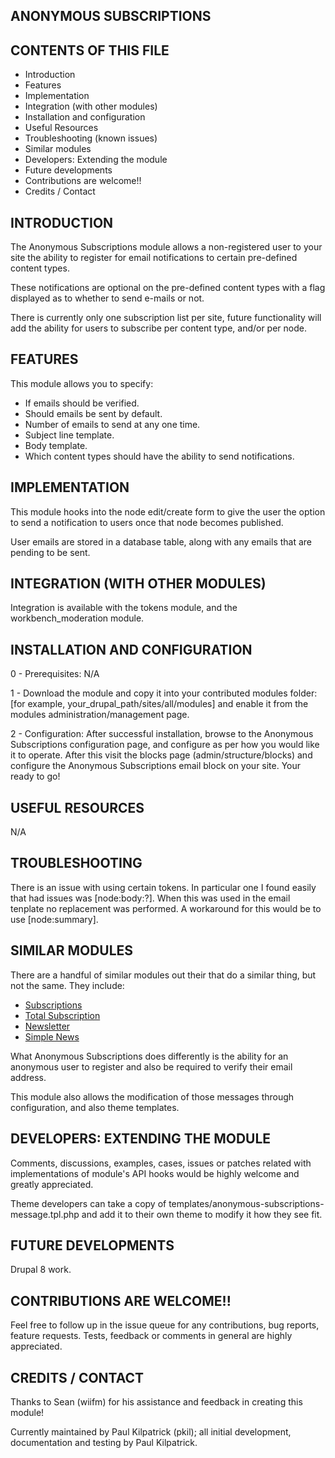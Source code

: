ANONYMOUS SUBSCRIPTIONS
----------------

CONTENTS OF THIS FILE
---------------------

 * Introduction
 * Features
 * Implementation
 * Integration (with other modules)
 * Installation and configuration
 * Useful Resources
 * Troubleshooting (known issues)
 * Similar modules
 * Developers: Extending the module
 * Future developments
 * Contributions are welcome!!
 * Credits / Contact


INTRODUCTION
------------

The Anonymous Subscriptions module allows a non-registered user to your site
the ability to register for email notifications to certain pre-defined content types.

These notifications are optional on the pre-defined content types with a flag 
displayed as to whether to send e-mails or not.

There is currently only one subscription list per site, future functionality will add 
the ability for users to subscribe per content type, and/or per node.


FEATURES
--------

This module allows you to specify:
 * If emails should be verified.
 * Should emails be sent by default.
 * Number of emails to send at any one time.
 * Subject line template.
 * Body template.
 * Which content types should have the ability to send notifications.


IMPLEMENTATION
--------------

This module hooks into the node edit/create form to give the user the option
to send a notification to users once that node becomes published.

User emails are stored in a database table, along with any emails that are
pending to be sent.


INTEGRATION (WITH OTHER MODULES)
--------------------------------

Integration is available with the tokens module, and the workbench_moderation
module.


INSTALLATION AND CONFIGURATION
------------------------------

0 - Prerequisites:
N/A

1 - Download the module and copy it into your contributed modules folder:
[for example, your_drupal_path/sites/all/modules] and enable it
from the modules administration/management page.

2 - Configuration:
After successful installation, browse to the Anonymous Subscriptions configuration
page, and configure as per how you would like it to operate.
After this visit the blocks page (admin/structure/blocks) and configure the
Anonymous Subscriptions email block on your site. Your ready to go!


USEFUL RESOURCES
----------------

N/A


TROUBLESHOOTING
------------------------------------

There is an issue with using certain tokens. In particular one I found easily
that had issues was [node:body:?].  When this was used in the email tenplate
no replacement was performed. A workaround for this would be to use
[node:summary].


SIMILAR MODULES
------------------------------------

There are a handful of similar modules out their that do a similar thing, but not 
the same.
They include:
 * [Subscriptions](https://www.drupal.org/projects/subscriptions)
 * [Total Subscription](https://www.drupal.org/projects/total_subscription)
 * [Newsletter](https://www.drupal.org/projects/newsletter)
 * [Simple News](https://www.drupal.org/projects/simplenews)
 
What Anonymous Subscriptions does differently is the ability for an anonymous user 
to register and also be required to verify their email address.

This module also allows the modification of those messages through configuration, 
and also theme templates.


DEVELOPERS: EXTENDING THE MODULE
--------------------------------

Comments, discussions, examples, cases, issues or patches related with
implementations of module's API hooks would be highly welcome and greatly
appreciated.

Theme developers can take a copy of templates/anonymous-subscriptions-message.tpl.php 
and add it to their own theme to modify it how they see fit.


FUTURE DEVELOPMENTS
-------------------

Drupal 8 work.


CONTRIBUTIONS ARE WELCOME!!
---------------------------

Feel free to follow up in the issue queue for any contributions, bug
reports, feature requests.
Tests, feedback or comments in general are highly appreciated.


CREDITS / CONTACT
-----------------

Thanks to Sean (wiifm) for his assistance and feedback in creating this module!

Currently maintained by Paul Kilpatrick (pkil); all initial development,
documentation and testing by Paul Kilpatrick.

